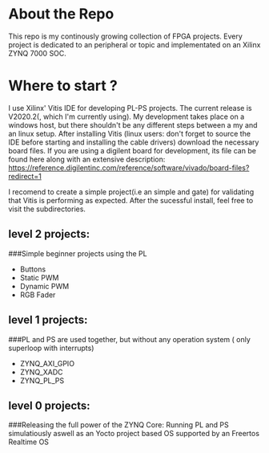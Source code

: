 # About the Repo
This repo is my continously growing collection of FPGA projects.
Every project is dedicated to an peripheral or topic and implementated on an Xilinx ZYNQ 7000 SOC.


# Where to start ?
I use Xilinx' Vitis IDE for developing PL-PS projects. The current release is V2020.2(, which I'm currently using).
My development takes place on a windows host, but there shouldn't be any different steps between a my and an linux setup.
After installing Vitis (linux users: don't forget to source the IDE before starting and installing the cable drivers) download 
the necessary board files. If you are using a digilent board for development, its file can be found here along with an extensive description:
https://reference.digilentinc.com/reference/software/vivado/board-files?redirect=1

I recomend to create a simple project(i.e an simple and gate) for validating that Vitis is performing as expected.
After the sucessful install, feel free to visit the subdirectories.

## level 2 projects: 
###Simple beginner projects using the PL
- Buttons
- Static PWM
- Dynamic PWM
- RGB Fader

## level 1 projects:
###PL and PS are used together, but without any operation system ( only superloop with interrupts)
- ZYNQ_AXI_GPIO
- ZYNQ_XADC
- ZYNQ_PL_PS

## level 0 projects:
###Releasing the full power of the ZYNQ Core: Running PL and PS simulatiously aswell as an Yocto project based OS supported by an Freertos Realtime OS
